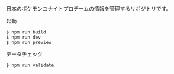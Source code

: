 日本のポケモンユナイトプロチームの情報を管理するリポジトリです。

起動

```
$ npm run build
$ npm run dev
$ npm run preview
```

データチェック

```
$ npm run validate
```
